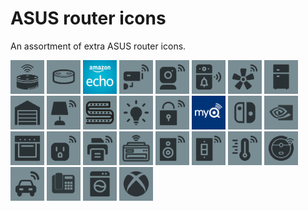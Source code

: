 # ASUS router icons

An assortment of extra ASUS router icons.

<img src="amazon_echo_dot-2.png" width="54">
<img src="amazon_echo_dot-3.png" width="54">
<img src="amazon_echo-color.png" width="54">
<img src="cctv-1.png" width="54">
<img src="cctv-2.png" width="54">
<img src="doorbell.png" width="54">
<img src="fan.png" width="54">
<img src="fridge.png" width="54">
<img src="garage.png" width="54">
<img src="lamp.png" width="54">
<img src="led_strip.png" width="54">
<img src="light_bulb.png" width="54">
<img src="lock.png" width="54">
<img src="myq-color.jpg" width="54">
<img src="nintendo_switch.png" width="54">
<img src="nvidia.png" width="54">
<img src="oven.png" width="54">
<img src="plug.png" width="54">
<img src="printer-2.png" width="54">
<img src="printer.png" width="54">
<img src="speaker.png" width="54">
<img src="switch.png" width="54">
<img src="thermostat.png" width="54">
<img src="vacuum_robot.png" width="54">
<img src="vehicle.png" width="54">
<img src="voip.png" width="54">
<img src="washing_machine.png" width="54">
<img src="xbox.png" width="54">
